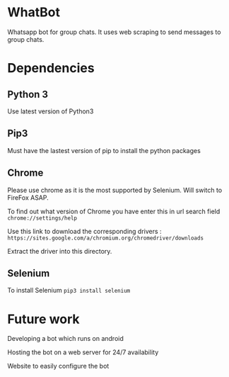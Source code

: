 # WhatBot
Whatsapp bot for group chats. It uses web scraping to send messages to group chats.

# Dependencies 
## Python 3 
Use latest version of Python3

## Pip3 
Must have the lastest version of pip to install the python packages

## Chrome
Please use chrome as it is the most supported by Selenium. Will switch to FireFox ASAP.

To find out what version of Chrome you have
enter this in url search field `chrome://settings/help`

Use this link to download the corresponding drivers :
`https://sites.google.com/a/chromium.org/chromedriver/downloads`

Extract the driver into this directory.

## Selenium

To install Selenium `pip3 install selenium`

# Future work

Developing a bot which runs on android

Hosting the bot on a web server for 24/7 availability

Website to easily configure the bot
